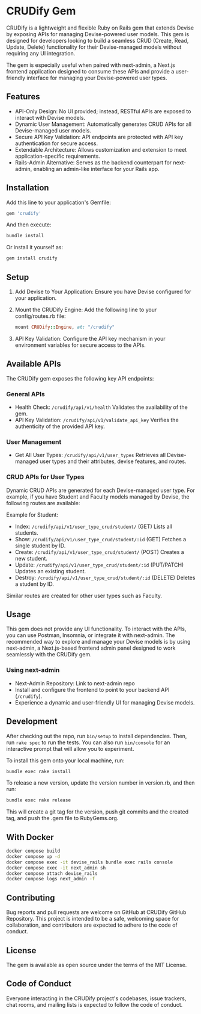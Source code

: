 # CRUDify Gem

CRUDify is a lightweight and flexible Ruby on Rails gem that extends Devise by exposing APIs for managing Devise-powered user models. This gem is designed for developers looking to build a seamless CRUD (Create, Read, Update, Delete) functionality for their Devise-managed models without requiring any UI integration.

The gem is especially useful when paired with next-admin, a Next.js frontend application designed to consume these APIs and provide a user-friendly interface for managing your Devise-powered user types.

## Features

* API-Only Design: No UI provided; instead, RESTful APIs are exposed to interact with Devise models.
* Dynamic User Management: Automatically generates CRUD APIs for all Devise-managed user models.
* Secure API Key Validation: API endpoints are protected with API key authentication for secure access.
* Extendable Architecture: Allows customization and extension to meet application-specific requirements.
* Rails-Admin Alternative: Serves as the backend counterpart for next-admin, enabling an admin-like interface for your Rails app.

## Installation

Add this line to your application's Gemfile:

```ruby
gem 'crudify'
```

And then execute:

```bash
bundle install
```

Or install it yourself as:

```bash
gem install crudify
```

## Setup

1. Add Devise to Your Application:
   Ensure you have Devise configured for your application.

2. Mount the CRUDify Engine:
   Add the following line to your config/routes.rb file:

   ```ruby
   mount CRUDify::Engine, at: "/crudify"
   ```

3. API Key Validation:
   Configure the API key mechanism in your environment variables for secure access to the APIs.

## Available APIs

The CRUDify gem exposes the following key API endpoints:

### General APIs

* Health Check: `/crudify/api/v1/health`
  Validates the availability of the gem.
* API Key Validation: `/crudify/api/v1/validate_api_key`
  Verifies the authenticity of the provided API key.

### User Management

* Get All User Types: `/crudify/api/v1/user_types`
  Retrieves all Devise-managed user types and their attributes, devise features, and routes.

### CRUD APIs for User Types

Dynamic CRUD APIs are generated for each Devise-managed user type. For example, if you have Student and Faculty models managed by Devise, the following routes are available:

Example for Student:

* Index: `/crudify/api/v1/user_type_crud/student/` (GET)
  Lists all students.
* Show: `/crudify/api/v1/user_type_crud/student/:id` (GET)
  Fetches a single student by ID.
* Create: `/crudify/api/v1/user_type_crud/student/` (POST)
  Creates a new student.
* Update: `/crudify/api/v1/user_type_crud/student/:id` (PUT/PATCH)
  Updates an existing student.
* Destroy: `/crudify/api/v1/user_type_crud/student/:id` (DELETE)
  Deletes a student by ID.

Similar routes are created for other user types such as Faculty.

## Usage

This gem does not provide any UI functionality. To interact with the APIs, you can use Postman, Insomnia, or integrate it with next-admin. The recommended way to explore and manage your Devise models is by using next-admin, a Next.js-based frontend admin panel designed to work seamlessly with the CRUDify gem.

### Using next-admin

* Next-Admin Repository: Link to next-admin repo
* Install and configure the frontend to point to your backend API (`/crudify`).
* Experience a dynamic and user-friendly UI for managing Devise models.

## Development

After checking out the repo, run `bin/setup` to install dependencies. Then, run `rake spec` to run the tests. You can also run `bin/console` for an interactive prompt that will allow you to experiment.

To install this gem onto your local machine, run:

```bash
bundle exec rake install
```

To release a new version, update the version number in version.rb, and then run:

```bash
bundle exec rake release
```

This will create a git tag for the version, push git commits and the created tag, and push the .gem file to RubyGems.org.

## With Docker

``` bash
docker compose build
docker compose up -d
docker compose exec -it devise_rails bundle exec rails console
docker compose exec -it next_admin sh
docker compose attach devise_rails
docker compose logs next_admin -f
```

## Contributing

Bug reports and pull requests are welcome on GitHub at CRUDify GitHub Repository. This project is intended to be a safe, welcoming space for collaboration, and contributors are expected to adhere to the code of conduct.

## License

The gem is available as open source under the terms of the MIT License.

## Code of Conduct

Everyone interacting in the CRUDify project's codebases, issue trackers, chat rooms, and mailing lists is expected to follow the code of conduct.

